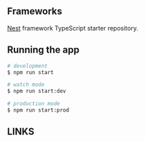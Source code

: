 ## Frameworks
[Nest](https://github.com/nestjs/nest) framework TypeScript starter repository.

## Running the app
```bash
# development
$ npm run start

# watch mode
$ npm run start:dev

# production mode
$ npm run start:prod
```

## LINKS

